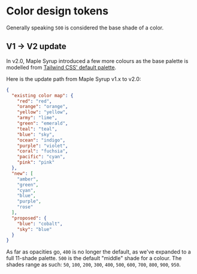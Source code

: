 # Color design tokens

Generally speaking `500` is considered the base shade of a color.

## V1 -> V2 update
In v2.0, Maple Syrup introduced a few more colours as the base palette is modelled from [Tailwind CSS' default palette](https://tailwindcss.com/docs/customizing-colors#default-color-palette).

Here is the update path from Maple Syrup v1.x to v2.0:

```json
{
  "existing color map": {
    "red": "red",
    "orange": "orange",
    "yellow": "yellow",
    "army": "lime",
    "green": "emerald",
    "teal": "teal",
    "blue": "sky",
    "ocean": "indigo",
    "purple": "violet",
    "coral": "fuchsia",
    "pacific": "cyan",
    "pink": "pink"
  },
  "new": [
    "amber",
    "green",
    "cyan",
    "blue",
    "purple",
    "rose"
  ],
  "proposed": {
    "blue": "cobalt",
    "sky": "blue"
  }
}
```

As far as opacities go, `400` is no longer the default, as we've expanded to a full 11-shade palette. `500` is the default "middle" shade for a colour. The shades range as such: `50`, `100`, `200`, `300`, `400`, `500`, `600`, `700`, `800`, `900`, `950`. 
